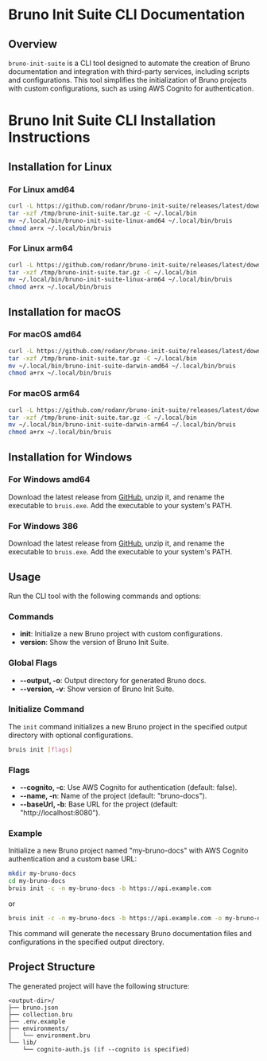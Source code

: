 
# Bruno Init Suite CLI Documentation

## Overview

`bruno-init-suite` is a CLI tool designed to automate the creation of Bruno documentation and integration with third-party services, including scripts and configurations. This tool simplifies the initialization of Bruno projects with custom configurations, such as using AWS Cognito for authentication.


# Bruno Init Suite CLI Installation Instructions

## Installation for Linux

### For Linux amd64

```sh
curl -L https://github.com/rodanr/bruno-init-suite/releases/latest/download/bruno-init-suite-linux-amd64.tar.gz -o /tmp/bruno-init-suite.tar.gz
tar -xzf /tmp/bruno-init-suite.tar.gz -C ~/.local/bin
mv ~/.local/bin/bruno-init-suite-linux-amd64 ~/.local/bin/bruis
chmod a+rx ~/.local/bin/bruis
```

### For Linux arm64

```sh
curl -L https://github.com/rodanr/bruno-init-suite/releases/latest/download/bruno-init-suite-linux-arm64.tar.gz -o /tmp/bruno-init-suite.tar.gz
tar -xzf /tmp/bruno-init-suite.tar.gz -C ~/.local/bin
mv ~/.local/bin/bruno-init-suite-linux-arm64 ~/.local/bin/bruis
chmod a+rx ~/.local/bin/bruis
```

## Installation for macOS

### For macOS amd64

```sh
curl -L https://github.com/rodanr/bruno-init-suite/releases/latest/download/bruno-init-suite-darwin-amd64.tar.gz -o /tmp/bruno-init-suite.tar.gz
tar -xzf /tmp/bruno-init-suite.tar.gz -C ~/.local/bin
mv ~/.local/bin/bruno-init-suite-darwin-amd64 ~/.local/bin/bruis
chmod a+rx ~/.local/bin/bruis
```

### For macOS arm64

```sh
curl -L https://github.com/rodanr/bruno-init-suite/releases/latest/download/bruno-init-suite-darwin-arm64.tar.gz -o /tmp/bruno-init-suite.tar.gz
tar -xzf /tmp/bruno-init-suite.tar.gz -C ~/.local/bin
mv ~/.local/bin/bruno-init-suite-darwin-arm64 ~/.local/bin/bruis
chmod a+rx ~/.local/bin/bruis
```

## Installation for Windows

### For Windows amd64

Download the latest release from [GitHub](https://github.com/rodanr/bruno-init-suite/releases/latest/download/bruno-init-suite-windows-amd64.exe.zip), unzip it, and rename the executable to `bruis.exe`. Add the executable to your system's PATH.

### For Windows 386

Download the latest release from [GitHub](https://github.com/rodanr/bruno-init-suite/releases/latest/download/bruno-init-suite-windows-386.exe.zip), unzip it, and rename the executable to `bruis.exe`. Add the executable to your system's PATH.
## Usage

Run the CLI tool with the following commands and options:

### Commands

- **init**: Initialize a new Bruno project with custom configurations.
- **version**: Show the version of Bruno Init Suite.

### Global Flags

- **--output, -o**: Output directory for generated Bruno docs.
- **--version, -v**: Show version of Bruno Init Suite.

### Initialize Command

The `init` command initializes a new Bruno project in the specified output directory with optional configurations.

```sh
bruis init [flags]
```

### Flags

- **--cognito, -c**: Use AWS Cognito for authentication (default: false).
- **--name, -n**: Name of the project (default: "bruno-docs").
- **--baseUrl, -b**: Base URL for the project (default: "http://localhost:8080").

### Example

Initialize a new Bruno project named "my-bruno-docs" with AWS Cognito authentication and a custom base URL:

```sh
mkdir my-bruno-docs
cd my-bruno-docs
bruis init -c -n my-bruno-docs -b https://api.example.com
```
or
```sh
bruis init -c -n my-bruno-docs -b https://api.example.com -o my-bruno-docs
```

This command will generate the necessary Bruno documentation files and configurations in the specified output directory.

## Project Structure

The generated project will have the following structure:

```
<output-dir>/
├── bruno.json
├── collection.bru
├── .env.example
├── environments/
│   └── environment.bru
└── lib/
    └── cognito-auth.js (if --cognito is specified)
```